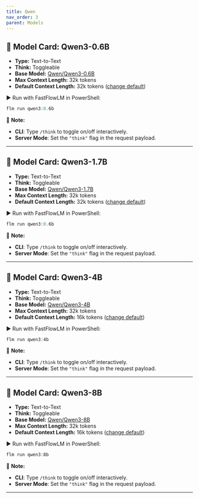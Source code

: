 ```yaml
---
title: Qwen
nav_order: 3
parent: Models
---
```


## 🧩 Model Card: Qwen3-0.6B  

- **Type:** Text-to-Text
- **Think:** Toggleable  
- **Base Model:** [Qwen/Qwen3-0.6B](https://huggingface.co/Qwen/Qwen3-0.6B)
- **Max Context Length:** 32k tokens  
- **Default Context Length:** 32k tokens ([change default](https://docs.fastflowlm.com/instructions/cli.html#-change-default-context-length-max))  

▶️ Run with FastFlowLM in PowerShell:  

```powershell
flm run qwen3:0.6b
```

📝 **Note:**

- **CLI**: Type `/think` to toggle on/off interactively.  
- **Server Mode**: Set the `"think"` flag in the request payload.

---

## 🧩 Model Card: Qwen3-1.7B  

- **Type:** Text-to-Text
- **Think:** Toggleable  
- **Base Model:** [Qwen/Qwen3-1.7B](https://huggingface.co/Qwen/Qwen3-1.7B)
- **Max Context Length:** 32k tokens  
- **Default Context Length:** 32k tokens ([change default](https://docs.fastflowlm.com/instructions/cli.html#-change-default-context-length-max))  

▶️ Run with FastFlowLM in PowerShell:  

```powershell
flm run qwen3:0.6b
```

📝 **Note:**

- **CLI**: Type `/think` to toggle on/off interactively.  
- **Server Mode**: Set the `"think"` flag in the request payload.

---

## 🧩 Model Card: Qwen3-4B  

- **Type:** Text-to-Text
- **Think:** Toggleable  
- **Base Model:** [Qwen/Qwen3-4B](https://huggingface.co/Qwen/Qwen3-4B)
- **Max Context Length:** 32k tokens  
- **Default Context Length:** 16k tokens ([change default](https://docs.fastflowlm.com/instructions/cli.html#-change-default-context-length-max))  

▶️ Run with FastFlowLM in PowerShell:  

```powershell
flm run qwen3:4b
```

📝 **Note:**

- **CLI**: Type `/think` to toggle on/off interactively.  
- **Server Mode**: Set the `"think"` flag in the request payload.

---

## 🧩 Model Card: Qwen3-8B  

- **Type:** Text-to-Text
- **Think:** Toggleable  
- **Base Model:** [Qwen/Qwen3-8B](https://huggingface.co/Qwen/Qwen3-8B)
- **Max Context Length:** 32k tokens  
- **Default Context Length:** 16k tokens ([change default](https://docs.fastflowlm.com/instructions/cli.html#-change-default-context-length-max))  

▶️ Run with FastFlowLM in PowerShell:  

```powershell
flm run qwen3:8b
```

📝 **Note:**

- **CLI**: Type `/think` to toggle on/off interactively.  
- **Server Mode**: Set the `"think"` flag in the request payload.

---
